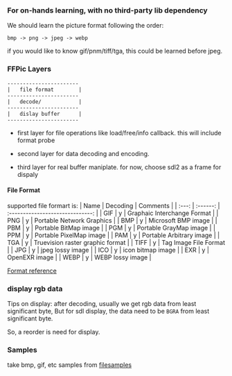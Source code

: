 ### For on-hands learning, with no third-party lib dependency

We should learn the picture format following the order:
```
bmp -> png -> jpeg -> webp
```
if you would like to know gif/pnm/tiff/tga, this could be learned before jpeg.

### FFPic Layers

    -----------------------
    |   file format        |
    -----------------------
    |   decode/            |
    -----------------------
    |   dislay buffer      |
    -----------------------

- first layer for file operations like load/free/info callback.
this will include format probe 

- second layer for data decoding and encoding.

- third layer for real buffer maniplate. for now, choose sdl2 as a frame for dispaly

#### File Format
supported file formart is:
| Name  | Decoding |             Comments             |
| :---: | :------: | :------------------------------: |
|  GIF  |    y     |   Graphaic Interchange Format    |
|  PNG  |    y     |    Portable Network Graphics     |
|  BMP  |    y     |       Microsoft BMP image        |
|  PBM  |    y     |      Portable BitMap image       |
|  PGM  |    y     |      Portable GrayMap image      |
|  PPM  |    y     |     Portable PixelMap image      |
|  PAM  |    y     |     Portable Arbitrary image     |
|  TGA  |    y     | Truevision raster graphic format |
| TIFF  |    y     |      Tag Image File Format       |
|  JPG  |    y     |         jpeg lossy image         |
|  ICO  |    y     |        icon bitmap image         |
|  EXR  |    y     |          OpenEXR image           |
| WEBP  |    y     |         WEBP lossy image         |

[Format reference](http://www.martinreddy.net/gfx/2d-hi.html)

### display rgb data
Tips on display:
after decoding, usually we get rgb data from least significant byte, But
for sdl display, the data need to be  ```BGRA``` from least significant byte.

So, a reorder is need for display.

### Samples

take bmp, gif, etc samples from [filesamples](https://filesamples.com/categories/image)
